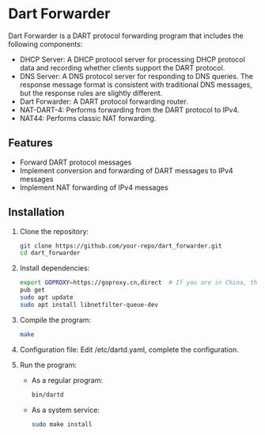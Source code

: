 # Dart Forwarder

Dart Forwarder is a DART protocol forwarding program that includes the following components:

- DHCP Server: A DHCP protocol server for processing DHCP protocol data and recording whether clients support the DART protocol.
- DNS Server: A DNS protocol server for responding to DNS queries. The response message format is consistent with traditional DNS messages, but the response rules are slightly different.
- Dart Forwarder: A DART protocol forwarding router.
- NAT-DART-4: Performs forwarding from the DART protocol to IPv4.
- NAT44: Performs classic NAT forwarding.

## Features

- Forward DART protocol messages
- Implement conversion and forwarding of DART messages to IPv4 messages
- Implement NAT forwarding of IPv4 messages

## Installation

1. Clone the repository:
   ```bash
   git clone https://github.com/your-repo/dart_forwarder.git
   cd dart_forwarder
   ```

2. Install dependencies:
   ```bash
   export GOPROXY=https://goproxy.cn,direct  # If you are in China, this is suggested.
   pub get
   sudo apt update
   sudo apt install libnetfilter-queue-dev
   ```
   
3. Compile the program:
   ```bash
   make
   ```

4. Configuration file:
   Edit /etc/dartd.yaml, complete the configuration.

5. Run the program:
   - As a regular program:
     ```bash
     bin/dartd 
     ```

   - As a system service:
     ```bash
     sudo make install
     ```
